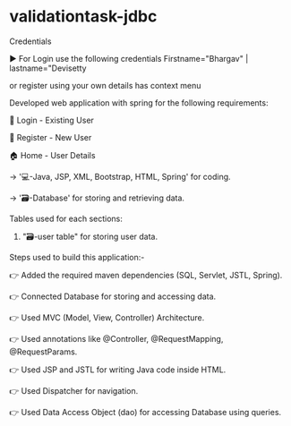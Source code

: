 # validationtask-jdbc

Credentials

▶️ For Login use the following credentials Firstname="Bhargav" | lastname="Devisetty

or register using your own details
has context menu

Developed web application with spring for the following requirements:

👤 Login - Existing User

👥 Register - New User

🏠 Home - User Details
 
-> '💻-Java, JSP, XML, Bootstrap, HTML, Spring' for coding.

-> '🗃️-Database' for storing and retrieving data.

Tables used for each sections:


1. "🗃️-user table"  for storing user data.
 
Steps used to build this application:-


👉 Added the required maven dependencies (SQL, Servlet, JSTL, Spring).

👉 Connected Database for storing and accessing data.

👉 Used MVC (Model, View, Controller) Architecture.

👉 Used annotations like @Controller, @RequestMapping, @RequestParams.

👉 Used JSP and JSTL for writing Java code inside HTML.

👉 Used Dispatcher for navigation.

👉 Used Data Access Object (dao) for accessing Database using queries.
 

